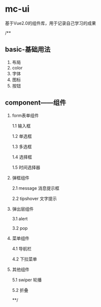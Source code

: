 # mc-ui

基于Vue2.0的组件库，用于记录自己学习的成果


/**


##  basic-基础用法 

1.  布局
2.  color
3.  字体
4.  图标
5.  按钮

##  component——组件

1.  form表单组件

    1.1     输入框

    1.2     单选框
    
    1.3     多选框
    
    1.4     选择框
    
    1.5     时间选择器

2.  弹框组件

    2.1     message 消息提示框
    
    2.2     tipshover 文字提示


3.  弹出层组件

    3.1 alert

    3.2 pop

4.  菜单组件

    4.1     导航栏

    4.2     下拉菜单


5.  其他组件

    5.1     swiper 轮播

    5.2     折叠

    **/